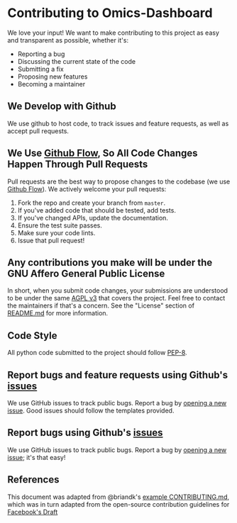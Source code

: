# Contributing to Omics-Dashboard

We love your input! We want to make contributing to this project as easy and transparent as possible, whether it's:

- Reporting a bug
- Discussing the current state of the code
- Submitting a fix
- Proposing new features
- Becoming a maintainer

## We Develop with Github
We use github to host code, to track issues and feature requests, as well as accept pull requests.

## We Use [Github Flow](https://guides.github.com/introduction/flow/index.html), So All Code Changes Happen Through Pull Requests
Pull requests are the best way to propose changes to the codebase (we use [Github Flow](https://guides.github.com/introduction/flow/index.html)). We actively welcome your pull requests:

1. Fork the repo and create your branch from `master`.
2. If you've added code that should be tested, add tests.
3. If you've changed APIs, update the documentation.
4. Ensure the test suite passes.
5. Make sure your code lints.
6. Issue that pull request!

## Any contributions you make will be under the GNU Affero General Public License
In short, when you submit code changes, your submissions are understood to be under the same [AGPL v3](https://choosealicense.com/licenses/agpl-3.0/) that covers the project. Feel free to contact the maintainers if that's a concern. See the "License" section of [README.md](https://github.com/BiRG/Omics-Dashboard/blob/master/README.md) for more information.

## Code Style
All python code submitted to the project should follow [PEP-8](https://www.python.org/dev/peps/pep-0008/).

## Report bugs and feature requests using Github's [issues](https://github.com/BiRG/Omics-Dashboard/issues)
We use GitHub issues to track public bugs. Report a bug by [opening a new issue](https://github.com/BiRG/Omics-Dashboard/issues/new/choose). Good issues should follow the templates provided.

## Report bugs using Github's [issues](https://github.com/briandk/transcriptase-atom/issues)
We use GitHub issues to track public bugs. Report a bug by [opening a new issue](); it's that easy!

## References
This document was adapted from @briandk's [example CONTRIBUTING.md](https://gist.github.com/briandk/3d2e8b3ec8daf5a27a62), which was in turn adapted from the open-source contribution guidelines for [Facebook's Draft](https://github.com/facebook/draft-js/blob/a9316a723f9e918afde44dea68b5f9f39b7d9b00/CONTRIBUTING.md)
